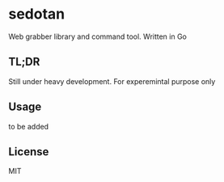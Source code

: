 # sedotan
Web grabber library and command tool. Written in Go

## TL;DR
Still under heavy development. For experemintal purpose only

## Usage
to be added

## License 
MIT
